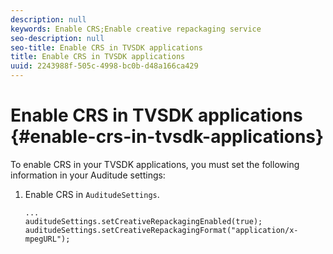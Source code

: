```yaml
---
description: null
keywords: Enable CRS;Enable creative repackaging service
seo-description: null
seo-title: Enable CRS in TVSDK applications
title: Enable CRS in TVSDK applications
uuid: 2243988f-505c-4998-bc0b-d48a166ca429
---
```


# Enable CRS in TVSDK applications {#enable-crs-in-tvsdk-applications}

To enable CRS in your TVSDK applications, you must set the following information in your Auditude settings:

1. Enable CRS in `AuditudeSettings`.

   ```
   ... 
   auditudeSettings.setCreativeRepackagingEnabled(true); 
   auditudeSettings.setCreativeRepackagingFormat("application/x-mpegURL"); 
   ```